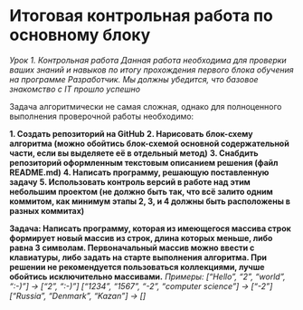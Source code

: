 # Итоговая контрольная работа по основному блоку
*Урок 1. Контрольная работа*
*Данная работа необходима для проверки ваших знаний и навыков по итогу прохождения первого блока обучения на программе Разработчик. Мы должны убедится, что базовое знакомство с IT прошло успешно*

Задача алгоритмически не самая сложная, однако для полноценного выполнения проверочной работы необходимо:

**1. Создать репозиторий на GitHub**
**2. Нарисовать блок-схему алгоритма (можно обойтись блок-схемой основной содержательной части, если вы выделяете её в отдельный метод)**
**3. Снабдить репозиторий оформленным текстовым описанием решения (файл README.md)** 
**4. Написать программу, решающую поставленную задачу**
**5. Использовать контроль версий в работе над этим небольшим проектом (не должно быть так, что всё залито одним коммитом, как минимум этапы 2, 3, и 4 должны быть расположены в разных коммитах)**

**Задача: Написать программу, которая из имеющегося массива строк формирует новый массив из строк, длина которых меньше, либо равна 3 символам. Первоначальный массив можно ввести с клавиатуры, либо задать на старте выполнения алгоритма. При решении не рекомендуется пользоваться коллекциями, лучше обойтись исключительно массивами.**
*Примеры:*
*[“Hello”, “2”, “world”, “:-)”] → [“2”, “:-)”]*
*[“1234”, “1567”, “-2”, “computer science”] → [“-2”]*
*[“Russia”, “Denmark”, “Kazan”] → []*
